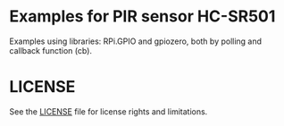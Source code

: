 # Examples for PIR sensor HC-SR501

Examples using libraries: RPi.GPIO and gpiozero, both by polling and callback function (cb).

# LICENSE

See the [LICENSE](../../LICENSE.md) file for license rights and limitations.
